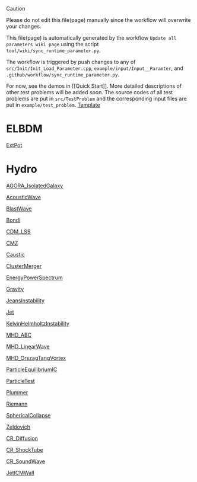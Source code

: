 > [!CAUTION]
> Please do not edit this file(page) manually since the workflow will overwrite your changes.

This file(page) is automatically generated by the workflow `Update all parameters wiki page` using the script `tool/wiki/sync_runtime_parameter.py`.

The workflow is triggered by push changes to any of `src/Init/Init_Load_Parameter.cpp`, `example/input/Input__Paramter`, and `.github/workflow/sync_runtime_parameter.py`.

For now, see the demos in [[Quick Start]]. More detailed descriptions of other test problems will be added soon.
The source codes of all test problems are put in `src/TestProblem` and the corresponding input files are put in `example/test_problem`.
[Template](Test-Problems:-Template.md)

# ELBDM
[ExtPot](Test-Problems:-ExtPot.md)


# Hydro
[AGORA_IsolatedGalaxy](Test-Problems:-AGORA_IsolatedGalaxy.md)

[AcousticWave](Test-Problems:-AcousticWave.md)

[BlastWave](Test-Problems:-BlastWave.md)

[Bondi](Test-Problems:-Bondi.md)

[CDM_LSS](Test-Problems:-CDM_LSS.md)

[CMZ](Test-Problems:-CMZ.md)

[Caustic](Test-Problems:-Caustic.md)

[ClusterMerger](Test-Problems:-ClusterMerger.md)

[EnergyPowerSpectrum](Test-Problems:-EnergyPowerSpectrum.md)

[Gravity](Test-Problems:-Gravity.md)

[JeansInstability](Test-Problems:-JeansInstability.md)

[Jet](Test-Problems:-Jet.md)

[KelvinHelmholtzInstability](Test-Problems:-KelvinHelmholtzInstability.md)

[MHD_ABC](Test-Problems:-MHD_ABC.md)

[MHD_LinearWave](Test-Problems:-MHD_LinearWave.md)

[MHD_OrszagTangVortex](Test-Problems:-MHD_OrszagTangVortex.md)

[ParticleEquilibriumIC](Test-Problems:-ParticleEquilibriumIC.md)

[ParticleTest](Test-Problems:-ParticleTest.md)

[Plummer](Test-Problems:-Plummer.md)

[Riemann](Test-Problems:-Riemann.md)

[SphericalCollapse](Test-Problems:-SphericalCollapse.md)

[Zeldovich](Test-Problems:-Zeldovich.md)

[CR_Diffusion](Test-Problems:-CR_Diffusion.md)

[CR_ShockTube](Test-Problems:-CR_ShockTube.md)

[CR_SoundWave](Test-Problems:-CR_SoundWave.md)

[JetICMWall](Test-Problems:-JetICMWall.md)


